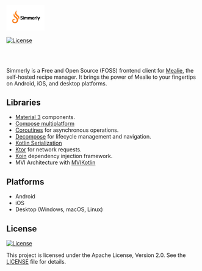 <picture>
        <source media="(prefers-color-scheme: dark)" srcset="docs/media/logo/simmerly_logo_text_white.png">
        <source media="(prefers-color-scheme: light)" srcset="docs/media/logo/simmerly_logo_text_black.png">
        <img src="docs/media/logo/simmerly_logo_text_black.png" alt="Simmerly Logo" width="100">
</picture>

[![License](https://img.shields.io/badge/License-Apache%202.0-blue.svg)](http://www.apache.org/licenses/LICENSE-2.0)

<br/>
<br/>

Simmerly is a Free and Open Source (FOSS) frontend client for [Mealie](https://mealie.io/), the self-hosted recipe manager. It brings the power of Mealie to your fingertips on Android, iOS, and desktop platforms.

## Libraries
- [Material 3](https://m3.material.io/components) components.
- [Compose multiplatform](https://github.com/JetBrains/compose-multiplatform)
- [Coroutines](https://github.com/Kotlin/kotlinx.coroutines) for asynchronous operations.
- [Decompose](https://github.com/arkivanov/Decompose) for lifecycle management and navigation.
- [Kotlin Serialization](https://github.com/Kotlin/kotlinx.serialization)
- [Ktor](https://github.com/ktorio/ktor) for network requests.
- [Koin](https://github.com/InsertKoinIO/koin) dependency injection framework.
- MVI Architecture with [MVIKotlin](https://github.com/arkivanov/MVIKotlin/)

## Platforms

* Android
* iOS
* Desktop (Windows, macOS, Linux)

## License

[![License](https://img.shields.io/badge/License-Apache%202.0-blue.svg)](http://www.apache.org/licenses/LICENSE-2.0)

This project is licensed under the Apache License, Version 2.0. See the [LICENSE](LICENSE) file for details.
